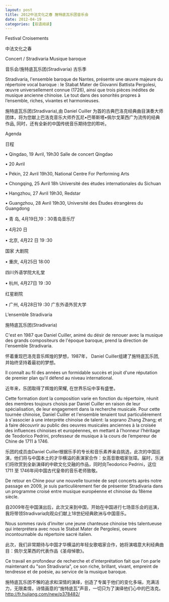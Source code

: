 ```yaml
---
layout: post
title: 2012中法文化之春 施特底瓦乐团音乐会
date: 2012-04-19
categories: [双语阅读]  
---
```


Festival Croisements

中法文化之春

Concert / Stradivaria Musique baroque

音乐会/施特底瓦乐团(Stradivaria) 古乐季

Stradivaria, l'ensemble baroque de Nantes, présente une œuvre majeure du répertoire vocal baroque : le Stabat Mater de Giovanni Battista Pergolesi, œuvre universellement connue (1726), ainsi que trois pièces inédites de musique ancienne chinoise. Le tout dans des sonorités propres à l’ensemble, riches, vivantes et harmonieuses.

施特底瓦乐团(Stradivaria),由 Daniel Cuiller 为首的古典巴洛克经典曲目演奏大师团体，将为您献上巴洛克音乐大师乔瓦尼•巴蒂斯塔•佩尔戈莱西广为流传的经典作品, 同时，还有全新的中国传统音乐期待您的聆听。

Agenda

日程

• Qingdao, 19 Avril, 19h30 Salle de concert Qingdao

• 20 Avril

• Pékin, 22 Avril 19h30, National Centre For Performing Arts

• Chongqing, 25 Avril 18h Université des études internationales du Sichuan

• Hangzhou, 27 Avril 19h30, Redstar

• Guangzhou, 28 Avril 19h30, Université des Études étrangères du Guangdong

• 青 岛, 4月19日,19：30青岛音乐厅

• 4月20 日

• 北京, 4月22 日 19 :30

国家 大剧院

• 重庆, 4月25日 18:00

四川外语学院大礼堂

• 杭州, 4月27日 19 :30

红星剧院

• 广州, 4月28日19 :30 广东外语外贸大学

L’ensemble Stradivaria

施特底瓦乐团(Stradivaria)

C'est en 1987 que Daniel Cuiller, animé du désir de renouer avec la musique des grands compositeurs de l'époque baroque, prend la direction de l'ensemble Stradivaria.

怀着重现巴洛克音乐辉煌的梦想，1987年， Daniel Cuiller组建了施特底瓦乐团, 并始终坚持着最初的梦想。

Il connaît au fil des années un formidable succès et jouit d'une réputation de premier plan qu'il défend au niveau international.

近年来，乐团取得了辉煌的荣耀, 在世界乐坛中享有盛誉。

Cette formation dont la composition varie en fonction du répertoire, réunit des membres toujours choisis par Daniel Cuiller en raison de leur spécialisation, de leur engagement dans la recherche musicale. Pour cette tournée chinoise, Daniel Cuiller et l'ensemble tenaient tout particulièrement à s'associer à une interprète chinoise de talent: la soprano Zhang Zhang; et à faire découvrir au public des oeuvres musicales anciennes à la croisée des influences chinoises et européennes, en mettant à l’honneur l’héritage de Teodorico Pedrini, professeur de musique à la cours de l’empereur de Chine de 1711 à 1746.

乐团的成员由Daniel Cuiller根据乐手的专长和音乐素养亲自挑选，此次的中国巡演，他们将与中国本土的才华横溢的表演家合作：女高音歌唱家张璋。届时，乐迷们将欣赏到全新演绎的中欧文化交融的作品，同时向Teodorico Pedrini，这位1711 至 1746年间中国古代皇帝的音乐老师致敬。

De retour en Chine pour une nouvelle tournée de sept concerts après notre passage en 2009, je suis particulièrement fier de présenter Stradivaria dans un programme croisé entre musique européenne et chinoise du 18ème siècle.

自2009年在中国演出后，此次又来到中国，开始在中国进行七场音乐会的巡演，我将带领Stradivaria向观众们献上18世纪经典欧洲与中国音乐。

Nous sommes ravis d’inviter une jeune chanteuse chinoise très talentueuse qui interprétera avec nous le Stabat Mater de Pergolesi, oeuvre incontournable du répertoire sacré italien.

此次，我们非常期待与中国才华横溢的年轻女歌唱家合作，她将演唱意大利经典曲目：佩尔戈莱西的代表作品《圣母悼歌》。

Ce travail en profondeur de recherche et d'interprétation fait que l'on parle maintenant du "son Stradivaria", ce son riche, brillant, vivant, empreint de tendresse et de poésie, au service de la musique baroque.

施特底瓦乐团不懈的追求和深情的演绎，创造了专属于他们的变化多端，充满活力，无限柔情，诗情画意的“施特底瓦”声音，一切只为了演绎他们心中的巴洛克。http://fr.hujiang.com/new/p378482/
